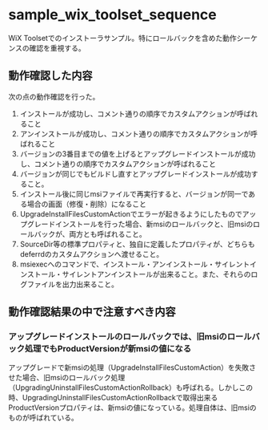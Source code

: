 # sample_wix_toolset_sequence

WiX Toolsetでのインストーラサンプル。特にロールバックを含めた動作シーケンスの確認を重視する。

## 動作確認した内容

次の点の動作確認を行った。

1. インストールが成功し、コメント通りの順序でカスタムアクションが呼ばれること
1. アンインストールが成功し、コメント通りの順序でカスタムアクションが呼ばれること
1. バージョンの3番目までの値を上げるとアップグレードインストールが成功し、コメント通りの順序でカスタムアクションが呼ばれること
1. バージョンが同じでもビルドし直すとアップグレードインストールが成功すること。
1. インストール後に同じmsiファイルで再実行すると、バージョンが同一である場合の画面（修復・削除）になること
1. UpgradeInstallFilesCustomActionでエラーが起きるようにしたものでアップグレードインストールを行った場合、新msiのロールバックと、旧msiのロールバックが、両方とも呼ばれること。
1. SourceDir等の標準プロパティと、独自に定義したプロパティが、どちらもdeferrdのカスタムアクションへ渡せること。
1. msiexecへのコマンドで、インストール・アンインストール・サイレントインストール・サイレントアンインストールが出来ること。また、それらのログファイルを出力出来ること。

## 動作確認結果の中で注意すべき内容

### アップグレードインストールのロールバックでは、旧msiのロールバック処理でもProductVersionが新msiの値になる

アップグレードで新msiの処理（UpgradeInstallFilesCustomAction）を失敗させた場合、旧msiのロールバック処理（UpgradingUninstallFilesCustomActionRollback）も呼ばれる。しかしこの時、UpgradingUninstallFilesCustomActionRollbackで取得出来るProductVersionプロパティは、新msiの値になっている。処理自体は、旧msiのものが呼ばれている。

